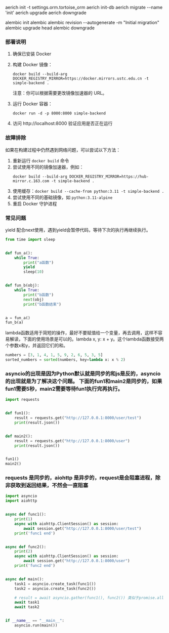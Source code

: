 aerich init -t settings.orm.tortoise_orm
aerich init-db
aerich migrate --name 'init'
aerich upgrade
aerich downgrade

alembic init alembic
alembic revision --autogenerate -m "Initial migration"
alembic upgrade head
alembic downgrade

### 部署说明

1. 确保已安装 Docker

2. 构建 Docker 镜像：
   ```
   docker build --build-arg DOCKER_REGISTRY_MIRROR=https://docker.mirrors.ustc.edu.cn -t simple-backend .
   ```
   注意：你可以根据需要更改镜像加速器的 URL。

3. 运行 Docker 容器：
   ```
   docker run -d -p 8000:8000 simple-backend
   ```

4. 访问 http://localhost:8000 验证应用是否正在运行

### 故障排除

如果在构建过程中仍然遇到网络问题，可以尝试以下方法：

1. 重新运行 `docker build` 命令
2. 尝试使用不同的镜像加速器，例如：
   ```
   docker build --build-arg DOCKER_REGISTRY_MIRROR=https://hub-mirror.c.163.com -t simple-backend .
   ```
3. 使用缓存：`docker build --cache-from python:3.11 -t simple-backend .`
4. 尝试使用不同的基础镜像，如 `python:3.11-alpine`
5. 重启 Docker 守护进程

### 常见问题

yield 配合next使用，遇到yield会暂停代码，等待下次的执行再继续执行。

```python
from time import sleep


def fun_a():
    while True:
        print("a函数")
        yield
        sleep(10)


def fun_b(obj):
    while True:
        print("b函数")
        next(obj)
        print("b函数结束")


a = fun_a()
fun_b(a)
```

lambda函数适用于简短的操作，最好不要赋值给一个变量，再去调用，这样不容易解读，下面的使用场景是可以的。lambda x, y: x +
y。这个lambda函数接受两个参数x和y，并返回它们的和。

```python
numbers = [3, 1, 4, 1, 5, 9, 2, 6, 5, 3, 5]
sorted_numbers = sorted(numbers, key=lambda x: x % 2)
```

### asyncio的出现是因为Python默认就是同步的和js是反的，asyncio的出现就是为了解决这个问题。 下面的fun1和main2是同步的，如果fun1需要5秒，main2需要等待fun1执行完再执行。

```python
import requests


def fun1():
    result = requests.get("http://127.0.0.1:8000/user/test")
    print(result.json())


def main2():
    result = requests.get("http://127.0.0.1:8000/user")
    print(result.json())


fun1()
main2()
```

### requests 是同步的，aiohttp 是异步的，request是会阻塞进程，除非获取到返回结果，不然会一直阻塞

```python
import asyncio
import aiohttp


async def func1():
    print(1)
    async with aiohttp.ClientSession() as session:
        await session.get("http://127.0.0.1:8000/user/test")
    print('func1 end')


async def func2():
    print(2)
    async with aiohttp.ClientSession() as session:
        await session.get("http://127.0.0.1:8000/user")
    print('func2 end')


async def main():
    task1 = asyncio.create_task(func1())
    task2 = asyncio.create_task(func2())

    # result = await asyncio.gather(func1(), func2()) 类似于promise.all
    await task1
    await task2


if __name__ == "__main__":
    asyncio.run(main())
```


